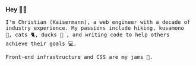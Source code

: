 ### Hey 👋🥝

<samp>

I'm Christian (Kaisermann), a web engineer with a decade of industry experience. My passions include hiking, kusamono 🌳, cats 🐈, ducks 🦆 , and writing code to help others achieve their goals 💻.

Front-end infrastructure and CSS are my jams 🌊.

</samp>
